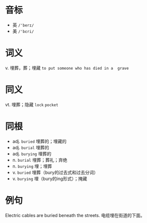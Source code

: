 # 音标

- 英 `/'berɪ/`
- 美 `/'bɛri/`

# 词义

v. 埋葬，葬；埋藏
`to put someone who has died in a  grave `

# 同义

vt. 埋葬；隐藏
`lock` `pocket`

# 同根

- adj. `buried` 埋葬的；埋藏的
- adj. `burial` 埋葬的
- adj. `burying` 埋葬的
- n. `burial` 埋葬；葬礼；弃绝
- n. `burying` 埋；埋葬
- v. `buried` 埋葬（bury的过去式和过去分词）
- v. `burying` 埋（bury的ing形式）；掩藏

# 例句

Electric cables are buried beneath the streets.
电缆埋在街道的下面。


